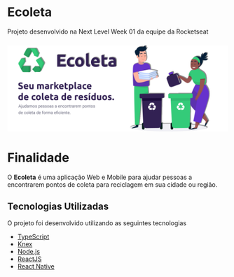 # Ecoleta
Projeto desenvolvido na Next Level Week 01 da equipe da Rocketseat

<h3 align="center">
    <img alt="Logo" title="#logo" width="1200px" src="./git_assets/logo.png">
    <br>
</h3>

# Finalidade

O <strong>Ecoleta</strong> é uma aplicação Web e Mobile para ajudar pessoas a encontrarem pontos de coleta para reciclagem em sua cidade ou região.

## Tecnologias Utilizadas

O projeto foi desenvolvido utilizando as seguintes tecnologias

- [TypeScript](https://www.typescriptlang.org/)
- [Knex](http://knexjs.org/)
- [Node.js](https://nodejs.org/en/)
- [ReactJS](https://reactjs.org/)
- [React Native](https://reactnative.dev/)
